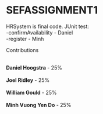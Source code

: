 # SEFASSIGNMENT1
HRSystem is final code.
JUnit test: <br>-confirmAvailability - Daniel
           <br>-register - Minh

Contributions <br><br>

<b>Daniel Hoogstra</b> - 25% <br><br>
<b>Joel Ridley</b> - 25%<br><br>
<b>William Gould</b> - 25% <br><br>
<b>Minh Vuong Yen Do</b> -  25% 
